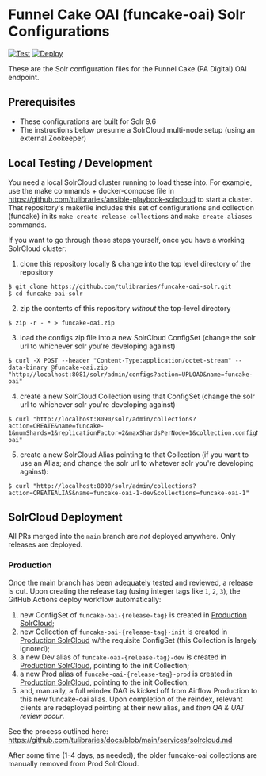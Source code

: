# Funnel Cake OAI (funcake-oai) Solr Configurations
[![Test](https://github.com/tulibraries/funcake-oai-solr/actions/workflows/test.yml/badge.svg)](https://github.com/tulibraries/funcake-oai-solr/actions/workflows/test.yml)
[![Deploy](https://github.com/tulibraries/funcake-oai-solr/actions/workflows/deploy.yml/badge.svg)](https://github.com/tulibraries/funcake-oai-solr/actions/workflows/deploy.yml)

These are the Solr configuration files for the Funnel Cake (PA Digital) OAI endpoint.

## Prerequisites

- These configurations are built for Solr 9.6
- The instructions below presume a SolrCloud multi-node setup (using an external Zookeeper)

## Local Testing / Development

You need a local SolrCloud cluster running to load these into. For example, use the make commands + docker-compose file in https://github.com/tulibraries/ansible-playbook-solrcloud to start a cluster. That repository's makefile includes this set of configurations and collection (funcake) in its `make create-release-collections` and `make create-aliases` commands.

If you want to go through those steps yourself, once you have a working SolrCloud cluster:

1. clone this repository locally & change into the top level directory of the repository

```
$ git clone https://github.com/tulibraries/funcake-oai-solr.git
$ cd funcake-oai-solr
```

2. zip the contents of this repository *without* the top-level directory

```
$ zip -r - * > funcake-oai.zip
```

3. load the configs zip file into a new SolrCloud ConfigSet (change the solr url to whichever solr you're developing against)

```
$ curl -X POST --header "Content-Type:application/octet-stream" --data-binary @funcake-oai.zip "http://localhost:8081/solr/admin/configs?action=UPLOAD&name=funcake-oai"
```

4. create a new SolrCloud Collection using that ConfigSet (change the solr url to whichever solr you're developing against)

```
$ curl "http://localhost:8090/solr/admin/collections?action=CREATE&name=funcake-1&numShards=1&replicationFactor=2&maxShardsPerNode=1&collection.configName=funcake-oai"
```

5. create a new SolrCloud Alias pointing to that Collection (if you want to use an Alias; and change the solr url to whatever solr you're developing against):

```
$ curl "http://localhost:8090/solr/admin/collections?action=CREATEALIAS&name=funcake-oai-1-dev&collections=funcake-oai-1"
```

## SolrCloud Deployment

All PRs merged into the `main` branch are _not_ deployed anywhere. Only releases are deployed.

### Production

Once the main branch has been adequately tested and reviewed, a release is cut. Upon creating the release tag (using integer tags like `1`, `2`, `3`), the GitHub Actions deploy workflow automatically:
1. new ConfigSet of `funcake-oai-{release-tag}` is created in [Production SolrCloud](https://solrcloud-rocky9.tul-infra.page);
2. new Collection of `funcake-oai-{release-tag}-init` is created in [Production SolrCloud](https://solrcloud-rocky9.tul-infra.page) w/the requisite ConfigSet (this Collection is largely ignored);
3. a new Dev alias of `funcake-oai-{release-tag}-dev` is created in [Production SolrCloud](https://solrcloud-rocky9.tul-infra.page), pointing to the init Collection;
4. a new Prod alias of `funcake-oai-{release-tag}-prod` is created in [Production SolrCloud](https://solrcloud-rocky9.tul-infra.page), pointing to the init Collection;
5. and, manually, a full reindex DAG is kicked off from Airflow Production to this new funcake-oai alias. Upon completion of the reindex, relevant clients are redeployed pointing at their new alias, and *then QA & UAT review occur*.

See the process outlined here: https://github.com/tulibraries/docs/blob/main/services/solrcloud.md

After some time (1-4 days, as needed), the older funcake-oai collections are manually removed from Prod SolrCloud.
